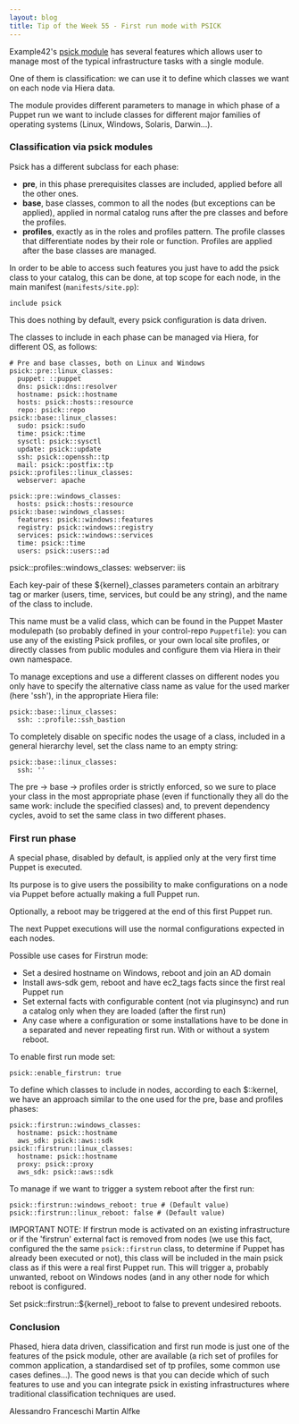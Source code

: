 ```yaml
---
layout: blog
title: Tip of the Week 55 - First run mode with PSICK
---
```


Example42's [psick module](https://github.com/example42/puppet-psick) has several features which allows user to manage most of the typical infrastructure tasks with a single module.

One of them is classification: we can use it to define which classes we want on each node via Hiera data.

The module provides different parameters to manage in which phase of a Puppet run we want to include classes for different major families of operating systems (Linux, Windows, Solaris, Darwin...).


### Classification via psick modules

Psick has a different subclass for each phase:

  - **pre**, in this phase prerequisites classes are included, applied before all the other ones.
  - **base**, base classes, common to all the nodes (but exceptions can be applied), applied in normal catalog runs after the pre classes and before the profiles.
  - **profiles**, exactly as in the roles and profiles pattern. The profile classes that differentiate nodes by their role or function. Profiles are applied after the base classes are managed.

In order to be able to access such features you just have to add the psick class to your catalog, this can be done, at top scope for each node, in the main manifest (```manifests/site.pp```):

    include psick

This does nothing by default, every psick configuration is data driven.

The classes to include in each phase can be managed via Hiera, for different OS, as follows:

    # Pre and base classes, both on Linux and Windows
    psick::pre::linux_classes:
      puppet: ::puppet
      dns: psick::dns::resolver
      hostname: psick::hostname
      hosts: psick::hosts::resource
      repo: psick::repo
    psick::base::linux_classes:
      sudo: psick::sudo
      time: psick::time
      sysctl: psick::sysctl
      update: psick::update
      ssh: psick::openssh::tp
      mail: psick::postfix::tp
    psick::profiles::linux_classes:
      webserver: apache

    psick::pre::windows_classes:
      hosts: psick::hosts::resource
    psick::base::windows_classes:
      features: psick::windows::features
      registry: psick::windows::registry
      services: psick::windows::services
      time: psick::time
      users: psick::users::ad
   psick::profiles::windows_classes:
      webserver: iis

Each key-pair of these ${kernel}_classes parameters contain an arbitrary tag or marker (users, time, services, but could be any string), and the name of the class to include.

This name must be a valid class, which can be found in the Puppet Master modulepath (so probably defined in your control-repo ```Puppetfile```): you can use any of the existing Psick profiles, or your own local site profiles, or directly classes from public modules and configure them via Hiera in their own namespace.

To manage exceptions and use a different classes on different nodes you only have to specify the alternative class name as value for the used marker (here 'ssh'), in the appropriate Hiera file:

    psick::base::linux_classes:
      ssh: ::profile::ssh_bastion

To completely disable on specific nodes the usage of a class, included in a general hierarchy level, set the class name to an empty string:

    psick::base::linux_classes:
      ssh: ''

The pre -> base -> profiles order is strictly enforced, so we sure to place your class in the most appropriate phase (even if functionally they all do the same work: include the specified classes) and, to prevent dependency cycles, avoid to set the same class in two different phases.

### First run phase

A special phase, disabled by default, is applied only at the very first time Puppet is executed.

Its purpose is to give users the possibility to make configurations on a node via Puppet before actually making a full Puppet run.

Optionally, a reboot may be triggered at the end of this first Puppet run.

The next Puppet executions will use the normal configurations expected in each nodes.

Possible use cases for Firstrun mode:

- Set a desired hostname on Windows, reboot and join an AD domain
- Install aws-sdk gem, reboot and have ec2_tags facts since the first real Puppet run
- Set external facts with configurable content (not via pluginsync) and run a catalog
   only when they are loaded (after the first run)
- Any case where a configuration or some installations have to be done
   in a separated and never repeating first run. With or without a
   system reboot.

To enable first run mode set:

    psick::enable_firstrun: true

To define which classes to include in nodes, according to each $::kernel, we have an approach similar to the one used for the pre, base and profiles phases:

    psick::firstrun::windows_classes:
      hostname: psick::hostname
      aws_sdk: psick::aws::sdk
    psick::firstrun::linux_classes:
      hostname: psick::hostname
      proxy: psick::proxy
      aws_sdk: psick::aws::sdk

To manage if we want to trigger a system reboot after the first run:

    psick::firstrun::windows_reboot: true # (Default value)
    psick::firstrun::linux_reboot: false # (Default value)

IMPORTANT NOTE: If firstrun mode is activated on an existing infrastructure or if
the 'firstrun' external fact is removed from nodes (we use this fact, configured the the same ```psick::firstrun``` class, to determine if Puppet has already been executed or not), this class will be included
in the main psick class as if this were a real first Puppet run.
This will trigger a, probably unwanted, reboot on Windows nodes (and in any other node for which reboot is configured.

Set psick::firstrun::${kernel}_reboot to false to prevent undesired reboots.

### Conclusion

Phased, hiera data driven, classification and first run mode is just one of the features of the psick module, other are available (a rich set of profiles for common application, a standardised set of tp profiles, some common use cases defines...). The good news is that you can decide which of such features to use and you can integrate psick in existing infrastructures where traditional classification techniques are used.

Alessandro Franceschi
Martin Alfke